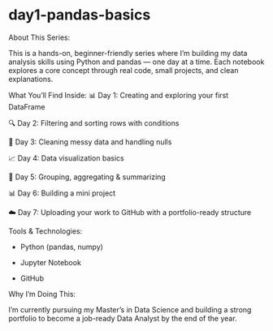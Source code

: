 # day1-pandas-basics

About This Series:

This is a hands-on, beginner-friendly series where I’m building my data analysis skills using Python and pandas — one day at a time. Each notebook explores a core concept through real code, small projects, and clean explanations.


What You’ll Find Inside:
📊 Day 1: Creating and exploring your first DataFrame

🔍 Day 2: Filtering and sorting rows with conditions

🧹 Day 3: Cleaning messy data and handling nulls

📈 Day 4: Data visualization basics

📁 Day 5: Grouping, aggregating & summarizing

📊 Day 6: Building a mini project

☁️ Day 7: Uploading your work to GitHub with a portfolio-ready structure


Tools & Technologies:

- Python (pandas, numpy)

- Jupyter Notebook

- GitHub


Why I’m Doing This:

I’m currently pursuing my Master’s in Data Science and building a strong portfolio to become a job-ready Data Analyst by the end of the year.

